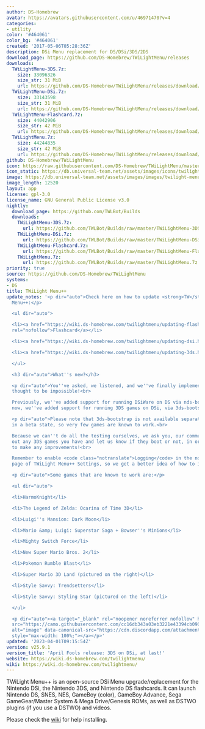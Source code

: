```yaml
---
author: DS-Homebrew
avatar: https://avatars.githubusercontent.com/u/46971470?v=4
categories:
- utility
color: '#464061'
color_bg: '#464061'
created: '2017-05-06T05:28:36Z'
description: DSi Menu replacement for DS/DSi/3DS/2DS
download_page: https://github.com/DS-Homebrew/TWiLightMenu/releases
downloads:
  TWiLightMenu-3DS.7z:
    size: 33096326
    size_str: 31 MiB
    url: https://github.com/DS-Homebrew/TWiLightMenu/releases/download/v25.9.1/TWiLightMenu-3DS.7z
  TWiLightMenu-DSi.7z:
    size: 33143598
    size_str: 31 MiB
    url: https://github.com/DS-Homebrew/TWiLightMenu/releases/download/v25.9.1/TWiLightMenu-DSi.7z
  TWiLightMenu-Flashcard.7z:
    size: 44042906
    size_str: 42 MiB
    url: https://github.com/DS-Homebrew/TWiLightMenu/releases/download/v25.9.1/TWiLightMenu-Flashcard.7z
  TWiLightMenu.7z:
    size: 44244835
    size_str: 42 MiB
    url: https://github.com/DS-Homebrew/TWiLightMenu/releases/download/v25.9.1/TWiLightMenu.7z
github: DS-Homebrew/TWiLightMenu
icon: https://raw.githubusercontent.com/DS-Homebrew/TWiLightMenu/master/booter/Twilight%2B%2B-animated%20icon-fix.gif
icon_static: https://db.universal-team.net/assets/images/icons/twilight-menu.png
image: https://db.universal-team.net/assets/images/images/twilight-menu.png
image_length: 12520
layout: app
license: gpl-3.0
license_name: GNU General Public License v3.0
nightly:
  download_page: https://github.com/TWLBot/Builds
  downloads:
    TWiLightMenu-3DS.7z:
      url: https://github.com/TWLBot/Builds/raw/master/TWiLightMenu-3DS.7z
    TWiLightMenu-DSi.7z:
      url: https://github.com/TWLBot/Builds/raw/master/TWiLightMenu-DSi.7z
    TWiLightMenu-Flashcard.7z:
      url: https://github.com/TWLBot/Builds/raw/master/TWiLightMenu-Flashcard.7z
    TWiLightMenu.7z:
      url: https://github.com/TWLBot/Builds/raw/master/TWiLightMenu.7z
priority: true
source: https://github.com/DS-Homebrew/TWiLightMenu
systems:
- DS
title: TWiLight Menu++
update_notes: '<p dir="auto">Check here on how to update <strong>TW</strong>i<strong>L</strong>ight
  Menu++:</p>

  <ul dir="auto">

  <li><a href="https://wiki.ds-homebrew.com/twilightmenu/updating-flashcard.html"
  rel="nofollow">Flashcard</a></li>

  <li><a href="https://wiki.ds-homebrew.com/twilightmenu/updating-dsi.html" rel="nofollow">DSi</a></li>

  <li><a href="https://wiki.ds-homebrew.com/twilightmenu/updating-3ds.html" rel="nofollow">3DS</a></li>

  </ul>

  <h3 dir="auto">What''s new?</h3>

  <p dir="auto">You''ve asked, we listened, and we''ve finally implemented a feature
  thought to be impossible!<br>

  Previously, we''ve added support for running DSiWare on DS via nds-bootstrap, and
  now, we''ve added support for running 3DS games on DSi, via 3ds-bootstrap!</p>

  <p dir="auto">Please note that 3ds-bootstrap is not available separately, and is
  in a beta state, so very few games are known to work.<br>

  Because we can''t do all the testing ourselves, we ask you, our community, to test
  out any 3DS games you have and let us know if they boot or not, in order for us
  to make any improvements!<br>

  Remember to enable <code class="notranslate">Logging</code> in the nds-bootstrap
  page of TWiLight Menu++ Settings, so we get a better idea of how to improve things!</p>

  <p dir="auto">Some games that are known to work are:</p>

  <ul dir="auto">

  <li>HarmoKnight</li>

  <li>The Legend of Zelda: Ocarina of Time 3D</li>

  <li>Luigi''s Mansion: Dark Moon</li>

  <li>Mario &amp; Luigi: Superstar Saga + Bowser''s Minions</li>

  <li>Mighty Switch Force</li>

  <li>New Super Mario Bros. 2</li>

  <li>Pokemon Rumble Blast</li>

  <li>Super Mario 3D Land (pictured on the right)</li>

  <li>Style Savvy: Trendsetters</li>

  <li>Style Savvy: Styling Star (pictured on the left)</li>

  </ul>

  <p dir="auto"><a target="_blank" rel="noopener noreferrer nofollow" href="https://camo.githubusercontent.com/cc16db343a03eb3221e43394cb090dbb9903a9e5037646bab96329b2ad5aa8d9/68747470733a2f2f63646e2e646973636f72646170702e636f6d2f6174746163686d656e74732f3238333737323336373838333436383830312f313039313438383636373138363439393735342f494d475f32303233303333315f3135353932365f3537362e6a7067"><img
  src="https://camo.githubusercontent.com/cc16db343a03eb3221e43394cb090dbb9903a9e5037646bab96329b2ad5aa8d9/68747470733a2f2f63646e2e646973636f72646170702e636f6d2f6174746163686d656e74732f3238333737323336373838333436383830312f313039313438383636373138363439393735342f494d475f32303233303333315f3135353932365f3537362e6a7067"
  alt="image" data-canonical-src="https://cdn.discordapp.com/attachments/283772367883468801/1091488667186499754/IMG_20230331_155926_576.jpg"
  style="max-width: 100%;"></a></p>'
updated: '2023-04-01T09:15:54Z'
version: v25.9.1
version_title: 'April Fools release: 3DS on DSi, at last!'
website: https://wiki.ds-homebrew.com/twilightmenu/
wiki: https://wiki.ds-homebrew.com/twilightmenu/
---
```

TWiLight Menu++ is an open-source DSi Menu upgrade/replacement for the Nintendo DSi, the Nintendo 3DS, and Nintendo DS flashcards. It can launch Nintendo DS, SNES, NES, GameBoy (color), GameBoy Advance, Sega GameGear/Master System & Mega Drive/Genesis ROMs, as well as DSTWO plugins (if you use a DSTWO) and videos.

Please check the [wiki](https://wiki.ds-homebrew.com/twilightmenu/) for help installing.